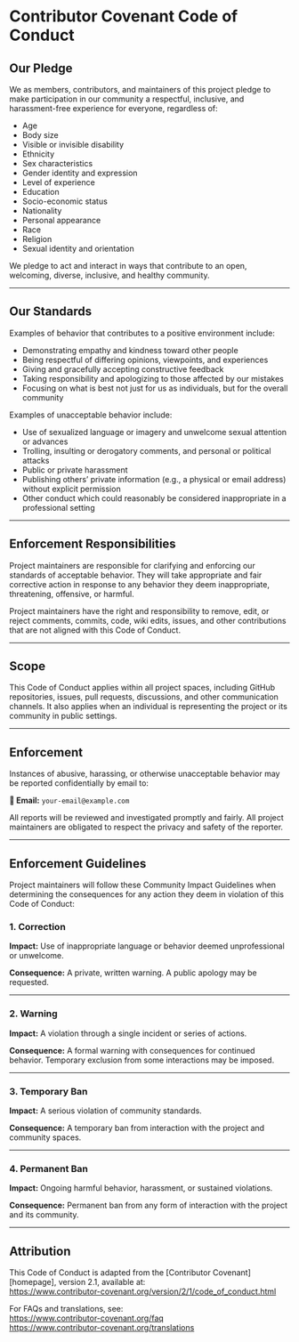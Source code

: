 # Contributor Covenant Code of Conduct

## Our Pledge

We as members, contributors, and maintainers of this project pledge to make participation in our community a respectful, inclusive, and harassment-free experience for everyone, regardless of:

- Age
- Body size
- Visible or invisible disability
- Ethnicity
- Sex characteristics
- Gender identity and expression
- Level of experience
- Education
- Socio-economic status
- Nationality
- Personal appearance
- Race
- Religion
- Sexual identity and orientation

We pledge to act and interact in ways that contribute to an open, welcoming, diverse, inclusive, and healthy community.

---

## Our Standards

Examples of behavior that contributes to a positive environment include:

- Demonstrating empathy and kindness toward other people
- Being respectful of differing opinions, viewpoints, and experiences
- Giving and gracefully accepting constructive feedback
- Taking responsibility and apologizing to those affected by our mistakes
- Focusing on what is best not just for us as individuals, but for the overall community

Examples of unacceptable behavior include:

- Use of sexualized language or imagery and unwelcome sexual attention or advances
- Trolling, insulting or derogatory comments, and personal or political attacks
- Public or private harassment
- Publishing others’ private information (e.g., a physical or email address) without explicit permission
- Other conduct which could reasonably be considered inappropriate in a professional setting

---

## Enforcement Responsibilities

Project maintainers are responsible for clarifying and enforcing our standards of acceptable behavior. They will take appropriate and fair corrective action in response to any behavior they deem inappropriate, threatening, offensive, or harmful.

Project maintainers have the right and responsibility to remove, edit, or reject comments, commits, code, wiki edits, issues, and other contributions that are not aligned with this Code of Conduct.

---

## Scope

This Code of Conduct applies within all project spaces, including GitHub repositories, issues, pull requests, discussions, and other communication channels. It also applies when an individual is representing the project or its community in public settings.

---

## Enforcement

Instances of abusive, harassing, or otherwise unacceptable behavior may be reported confidentially by email to:

**📧 Email:** `your-email@example.com`

All reports will be reviewed and investigated promptly and fairly. All project maintainers are obligated to respect the privacy and safety of the reporter.

---

## Enforcement Guidelines

Project maintainers will follow these Community Impact Guidelines when determining the consequences for any action they deem in violation of this Code of Conduct:

### 1. Correction

**Impact:** Use of inappropriate language or behavior deemed unprofessional or unwelcome.

**Consequence:** A private, written warning. A public apology may be requested.

---

### 2. Warning

**Impact:** A violation through a single incident or series of actions.

**Consequence:** A formal warning with consequences for continued behavior. Temporary exclusion from some interactions may be imposed.

---

### 3. Temporary Ban

**Impact:** A serious violation of community standards.

**Consequence:** A temporary ban from interaction with the project and community spaces.

---

### 4. Permanent Ban

**Impact:** Ongoing harmful behavior, harassment, or sustained violations.

**Consequence:** Permanent ban from any form of interaction with the project and its community.

---

## Attribution

This Code of Conduct is adapted from the [Contributor Covenant][homepage], version 2.1, available at:  
https://www.contributor-covenant.org/version/2/1/code_of_conduct.html

For FAQs and translations, see:  
https://www.contributor-covenant.org/faq  
https://www.contributor-covenant.org/translations

